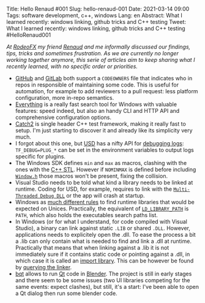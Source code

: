 Title: Hello Renaud #001
Slug: hello-renaud-001
Date: 2021-03-14 09:00
Tags: software development, c++, windows
Lang: en
Abstract: What I learned recently: windows linking, github tricks and C++ testing
Tweet: What I learned recently: windows linking, github tricks and C++ testing #HelloRenaud001

*At [RodeoFX](https://www.rodeofx.com/) my friend [Renaud](https://github.com/renaudll) and me informally discussed our findings, tips, tricks and sometimes frustration. As we are currently no longer working together anymore, this serie of articles aim to keep sharing what I recently learned, with no specific order or priorities.*

- [GitHub](https://docs.github.com/en/github/creating-cloning-and-archiving-repositories/about-code-owners) and [GitLab](https://docs.gitlab.com/ee/user/project/code_owners.html) both support a `CODEOWNERS` file that indicates who in repos in responsible of maintaining some code. This is useful for automation, for example to add reviewers to a pull request: less platform configuration, more in-repo semantics.
- [Everything](https://www.voidtools.com/support/everything/) is a really fast search tool for Windows with valuable features: speed indeed, but also an handy CLI and HTTP API and comprehensive configuration options.
- [Catch2](https://github.com/catchorg/Catch2/blob/devel/docs/why-catch.md) is single header C++ test framework, making it really fast to setup. I'm just starting to discover it and already like its simplicity very much.
- I forgot about this one, but [USD](https://graphics.pixar.com/usd/docs/index.html) has a nifty API for [debugging logs](https://graphics.pixar.com/usd/docs/api/group__group__tf___debugging_output.html): `TF_DEBUG=PLUG_*` can be set in the environment variables to output logs specific for plugins.
- The Windows SDK defines `min` and `max` as macros, clashing with the ones with the [C++ STL](https://www.cplusplus.com/reference/algorithm/min/). However if `NOMINMAX` is defined before including [`Window.h`](https://en.wikipedia.org/wiki/Windows.h) those macros won't be present, fixing the collision.
- Visual Studio needs to be told what kind a library needs to be linked at runtime. Coding for USD, for example, requires to link with the [`Multi-Threaded Debug DLL`](https://docs.microsoft.com/en-us/cpp/build/reference/md-mt-ld-use-run-time-library?view=msvc-160) or the app will crash at startup.
- Windows as [much different rules](https://docs.microsoft.com/en-us/windows/win32/dlls/dynamic-link-library-search-order) to find runtime libraries that would be expected on Unices. Practically, the equivalent of [`LD_LIBRARY_PATH`](https://tldp.org/HOWTO/Program-Library-HOWTO/shared-libraries.html) is `PATH`, which also holds the executables search paths list.
- In Windows (or for what I understand, for code compiled with Visual Studio), a binary can link against static `.LIB` or shared `.DLL`. However, applications needs to explicitely open the .dll. To ease the process a bit a .lib can only contain what is needed to find and link a .dll at runtime. Practically that means that when linking against a .lib it is not immediately sure if it contains static code or pointing against a .dll, in which case it is called an [import library](https://docs.microsoft.com/en-us/cpp/build/reference/using-an-import-library-and-export-file?view=msvc-160). This can be however be found by [querying the linker](https://stackoverflow.com/questions/6402586/know-if-lib-is-static-or-import).
- [bqt](https://github.com/techartorg/bqt) allows to run [Qt](https://www.qt.io) code in [Blender](https://www.blender.org). The project is still in early stages and there seem to be some issues (two UI libraries competing for the same events: expect clashes), but still, it's a start: I've been able to open a Qt dialog then run some blender code.
